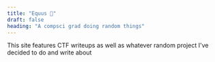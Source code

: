 ```yaml
---
title: "Equus 🐴"
draft: false
heading: "A compsci grad doing random things"
---
```


This site features CTF writeups as well as whatever random project I've decided to do and write about
